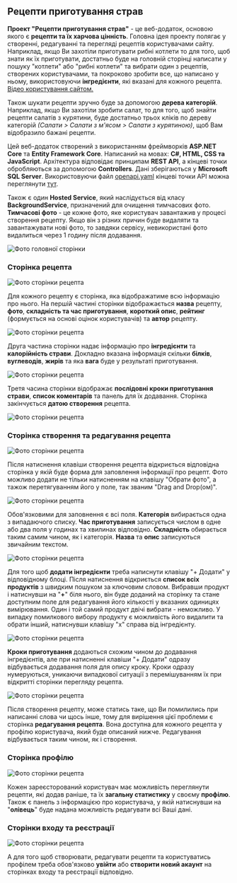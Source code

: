 ## Рецепти приготування страв
**Проект "Рецепти приготування страв"** - це веб-додаток, основою якого є **рецепти та їх харчова цінність**. Головна ідея проекту полягає у створенні, редагуванні та перегляді рецептів користувачами сайту. Наприклад, якщо Ви захотіли приготувати рибні котлети то для того, щоб знати як їх приготувати, достатньо буде на головній сторінці написати у пошуку "котлети" або "рибні котлети" та вибрати один з рецептів, створених користувачами, та покроково зробити все, що написано у ньому, використовуючи **інгредієнти**, які вказані для кожного рецепта. [Відео користування сайтом.](https://www.youtube.com/watch?v=AAtlV8M_Plo)

Також шукати рецепти зручно буде за допомогою **дерева категорій**. Наприклад, якщо Ви захотіли зробити салат, то для того, щоб знайти рецепти салатів з курятини, буде достатньо трьох кліків по дереву категорій _(Салати > Салати з м'ясом > Салати з курятиною)_, щоб Вам відобразило бажані рецепти. 

Цей веб-додаток створений з використанням фреймворків **ASP.NET Core** та **Entity Framework Core**. Написаний на мовах: **C#, HTML, CSS та JavaScript**. Архітектура відповідає принципам **REST API**, а кінцеві точки обробляються за допомогою **Controllers**. Дані зберігаються у **Microsoft SQL Server**. Використовуючи файл [openapi.yaml](/openapi.yaml) кінцеві точки АPI можна переглянути [тут](https://editor.swagger.io/).

Також є один **Hosted Service**, який наслідується від класу **BackgroundService**, призначений для очищення тимчасових фото. **Тимчасові фото** - це кожне фото, яке користувач завантажив у процесі створення рецепту. Якщо він з різних причин буде видаляти та завантажувати нові фото, то завдяки сервісу, невикористані фото видалиться через 1 годину після додавання.

![Фото головної сторінки](Screenshots/головна.jpg)

### Сторінка рецепта

![Фото сторінки рецепта](Screenshots/рецепт1.jpg)

Для кожного рецепту є сторінка, яка відображатиме всю інформацію про нього. На першій частині сторінки відображається **назва** рецепту, **фото**, **складність та час приготування**, **короткий опис**, **рейтинг** (формується на основі оцінок користувачів) та **автор** рецепту.

![Фото сторінки рецепта](Screenshots/рецепт2.jpg)

Друга частина сторінки надає інформацію про **інгредієнти** та **калорійність страви**. Докладно вказана інформація скільки **білків**, **вуглеводів**, **жирів** та яка **вага** буде у результаті приготування.

![Фото сторінки рецепта](Screenshots/рецепт3.jpg)

Третя часина сторінки відображає **послідовні кроки приготування страви**, **список коментарів** та панель для їх додавання. Сторінка закінчується **датою створення** рецепта.

![Фото сторінки рецепта](Screenshots/рецепт4.jpg)

### Сторінка створення та редагування рецепта

![Фото сторінки рецепта](Screenshots/створення1.jpg)

Після натиснення клавіши створення рецепта відкриється відповідна сторінка у якій буде форма для заповлення інформації про рецепт. Фото можливо додати не тільки натисненням на клавішу "Обрати фото", а тажож перетягуванням його у поле, так званим "Drag and Drop(ом)".

![Фото сторінки рецепта](Screenshots/створення2.jpg)

Обов'язковими для заповнення є всі поля. **Категорія** вибирається одна з випадаючого списку. **Час приготування** записується числом в одне або два поля у годинах та хвилинах відповідно. **Складність** обирається таким самим чином, як і категорія. **Назва** та **опис** записуються звичайним текстом.

![Фото сторінки рецепта](Screenshots/створення3.jpg)

Для того щоб **додати інгредієнти** треба написнути клавішу "+ Додати" у відповідному блоці. Після натиснення відкриється **список всіх продуктів** з швидким пошуком за ключовим словом. Вибравши продукт і натиснувши на "**+**" біля нього, він буде доданий на сторінку та стане доступним поле для редагування його кількості у вказаних одиницях вимірювання. Один і той самий продукт двічі вибрати - неможливо. У випадку помилкового вибору продукту є можливість його видалити та обрати інший, натиснувши клавішу "x" справа від інгредієнту.

![Фото сторінки рецепта](Screenshots/створення4.jpg)

**Кроки приготування** додаються схожим чином до додавання інгредієнтів, але при натисненні клавіши "+ Додати" одразу відбувається додавання поля для опису кроку. Кроки одразу нумеруються, уникаючи випадкової ситуації з перемішуванням їх при відкритті сторінки перегляду рецепта.

![Фото сторінки рецепта](Screenshots/редагування.jpg)

Після створення рецепту, може статись таке, що Ви помилились при написанні слова чи щось інше, тому для вирішення цієї проблеми є сторінка **редагування рецепта**. Вона доступна для кожного рецепта у профілю користувача, який буде описаний нижче. Редагування відбувається таким чином, як і створення.

### Сторінка профілю

![Фото сторінки рецепта](Screenshots/профіль.jpg)

Кожен зареєсторований користувач має можливість переглянути рецепти, які додав раніше, та їх **загальну статистику** у своєму **профілю**. Також є панель з інформацією про користувача, у якій натиснувши на "**олівець**" буде надана можливість редагувати всі Ваші дані.

### Сторінки входу та реєстрації

![Фото сторінки рецепта](Screenshots/вхід.jpg)

А для того щоб створювати, редагувати рецепти та користуватись профілем треба обов'язково **увійти** або **створити новий акаунт** на сторінках входу та реєстрації відповідно.
